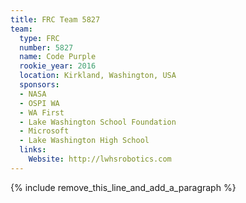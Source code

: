 ```yaml
---
title: FRC Team 5827
team:
  type: FRC
  number: 5827
  name: Code Purple
  rookie_year: 2016
  location: Kirkland, Washington, USA
  sponsors:
  - NASA
  - OSPI WA
  - WA First
  - Lake Washington School Foundation
  - Microsoft
  - Lake Washington High School
  links:
    Website: http://lwhsrobotics.com
---
```


{% include remove_this_line_and_add_a_paragraph %}
